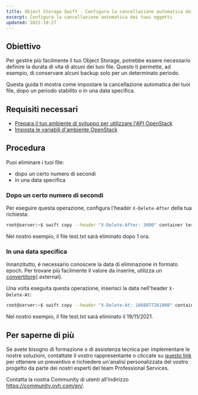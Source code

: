 ```yaml
---
title: Object Storage Swift - Configura la cancellazione automatica dei tuoi oggetti
excerpt: Configura la cancellazione automatica dei tuoi oggetti
updated: 2021-10-27
---
```


## Obiettivo

Per gestire più facilmente il tuo Object Storage, potrebbe essere necessario definire la durata di vita di alcuni dei tuoi file. Questo ti permette, ad esempio, di conservare alcuni backup solo per un determinato periodo.

Questa guida ti mostra come impostare la cancellazione automatica dei tuoi file, dopo un periodo stabilito o in una data specifica.

## Requisiti necessari

- [Prepara il tuo ambiente di sviluppo per utilizzare l'API OpenStack](/pages/public_cloud/compute/prepare_the_environment_for_using_the_openstack_api)
- [Imposta le variabili d'ambiente OpenStack](/pages/public_cloud/compute/loading_openstack_environment_variables)

## Procedura

Puoi eliminare i tuoi file:

- dopo un certo numero di secondi
- in una data specifica

### Dopo un certo numero di secondi

Per eseguire questa operazione, configura l'header `X-Delete-After` della tua richiesta:

```bash
root@server:~$ swift copy --header "X-Delete-After: 3600" container test.txt
```

Nel nostro esempio, il file test.txt sarà eliminato dopo 1 ora.

### In una data specifica

Innanzitutto, è necessario conoscere la data di eliminazione in formato epoch.
Per trovare più facilmente il valore da inserire, utilizza un [convertitore](http://www.epochconverter.com/){.external}.

Una volta eseguita questa operazione, inserisci la data nell'header `X-Delete-At`:

```bash
root@server:~$ swift copy --header "X-Delete-At: 1668877261000" container test.txt
```

Nel nostro esempio, il file test.txt sarà eliminato il 19/11/2021.

## Per saperne di più

Se avete bisogno di formazione o di assistenza tecnica per implementare le nostre soluzioni, contattate il vostro rappresentante o cliccate su [questo link](https://www.ovhcloud.com/it/professional-services/) per ottenere un preventivo e richiedere un'analisi personalizzata del vostro progetto da parte dei nostri esperti del team Professional Services.
  
Contatta la nostra Community di utenti all’indirizzo <https://community.ovh.com/en/>.
